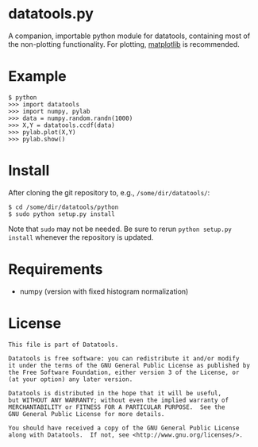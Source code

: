 datatools.py
============

A companion, importable python module for datatools, containing most of the
non-plotting functionality.  For plotting, [matplotlib][] is recommended.


Example
=======
    
    $ python
    >>> import datatools
    >>> import numpy, pylab
    >>> data = numpy.random.randn(1000)
    >>> X,Y = datatools.ccdf(data)
    >>> pylab.plot(X,Y)
    >>> pylab.show()


Install
=======

After cloning the git repository to, e.g., `/some/dir/datatools/`:

    $ cd /some/dir/datatools/python
    $ sudo python setup.py install

Note that `sudo` may not be needed.  Be sure to rerun `python setup.py install`
whenever the repository is updated.


Requirements
============

* numpy (version with fixed histogram normalization)


License
=======
    
    This file is part of Datatools.
    
    Datatools is free software: you can redistribute it and/or modify
    it under the terms of the GNU General Public License as published by
    the Free Software Foundation, either version 3 of the License, or
    (at your option) any later version.
    
    Datatools is distributed in the hope that it will be useful,
    but WITHOUT ANY WARRANTY; without even the implied warranty of
    MERCHANTABILITY or FITNESS FOR A PARTICULAR PURPOSE.  See the
    GNU General Public License for more details.
    
    You should have received a copy of the GNU General Public License
    along with Datatools.  If not, see <http://www.gnu.org/licenses/>.


[matplotlib]: http://matplotlib.sourceforge.net

